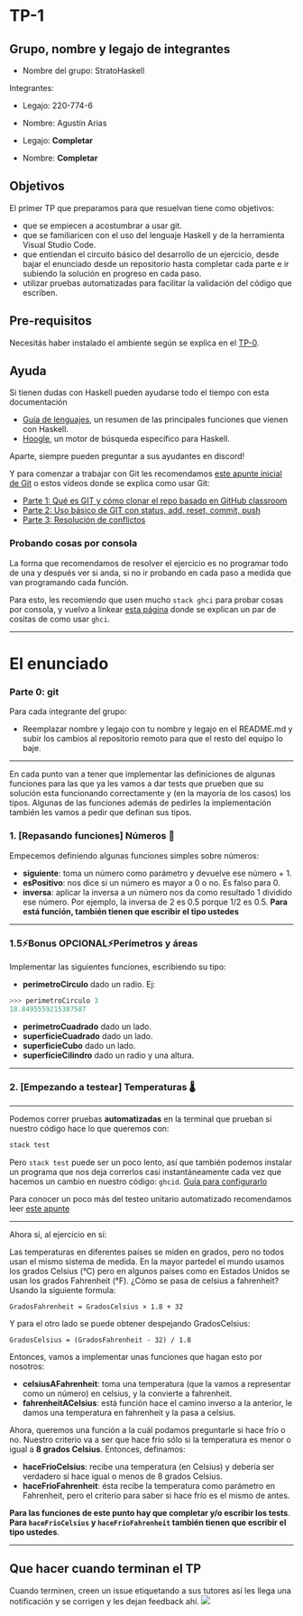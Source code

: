 # TP-1

## Grupo, nombre y legajo de integrantes

- Nombre del grupo: StratoHaskell

Integrantes:
- Legajo: 220-774-6
- Nombre: Agustín Arias

- Legajo: **Completar** 
- Nombre: **Completar**


## Objetivos

El primer TP que preparamos para que resuelvan tiene como objetivos:

- que se empiecen a acostumbrar a usar git.
- que se familiaricen con el uso del lenguaje Haskell y de la herramienta Visual Studio Code.
- que entiendan el circuito básico del desarrollo de un ejercicio, desde bajar el enunciado desde un repositorio hasta completar cada parte e ir subiendo la solución en progreso en cada paso.
- utilizar pruebas automatizadas para facilitar la validación del código que escriben.

## Pre-requisitos

Necesitás haber instalado el ambiente según se explica en el [TP-0](https://classroom.github.com/a/u4aiGg9H).

## Ayuda

Si tienen dudas con Haskell pueden ayudarse todo el tiempo con esta documentación

- [Guía de lenguajes](https://docs.google.com/document/d/1oJ-tyQJoBtJh0kFcsV9wSUpgpopjGtoyhJdPUdjFIJQ/edit?usp=sharing), un resumen de las principales funciones que vienen con Haskell.
- [Hoogle](https://www.haskell.org/hoogle/), un motor de búsqueda específico para Haskell.

Aparte, siempre pueden preguntar a sus ayudantes en discord!

Y para comenzar a trabajar con Git les recomendamos [este apunte inicial de Git](https://docs.google.com/document/d/1ozqfYCwt-37stynmgAd5wJlNOFKWYQeIZoeqXpAEs0I/edit) o estos videos donde se explica como usar Git:
- [Parte 1: Qué es GIT y cómo clonar el repo basado en GitHub classroom](https://www.youtube.com/watch?v=rRKe7l-ZNvM)
- [Parte 2: Uso básico de GIT con status, add, reset, commit, push](https://www.youtube.com/watch?v=OgasfM5qJJE)
- [Parte 3: Resolución de conflictos](https://www.youtube.com/watch?v=sKcN7cWFniw)

### Probando cosas por consola

La forma que recomendamos de resolver el ejercicio es no programar todo de una y después ver si anda, si no ir probando en cada paso a medida que van programando cada función.

Para esto, les recomiendo que usen mucho `stack ghci` para probar cosas por consola, y vuelvo a linkear [esta página](https://github.com/pdep-utn/enunciados-miercoles-noche/blob/master/pages/haskell/trabajo.md#comandos-%C3%BAtiles) donde se explican un par de cositas de como usar `ghci`.

-------------------------------

# El enunciado

### Parte 0: git

Para cada integrante del grupo:
- Reemplazar nombre y legajo con tu nombre y legajo en el  README.md y subir los cambios al repositorio remoto para que el resto del equipo lo baje.

-----------------------------------

En cada punto van a tener que implementar las definiciones de algunas funciones para las que ya les vamos a dar tests que prueben que su solución esta funcionando correctamente y (en la mayoría de los casos) los tipos. Algunas de las funciones además de pedirles la implementación también les vamos a pedir que definan sus tipos.

### 1. [Repasando funciones] Números 🔢

Empecemos definiendo algunas funciones simples sobre números:

- **siguiente**: toma un número como parámetro y devuelve ese número + 1.
- **esPositivo**: nos dice si un número es mayor a 0 o no. Es falso para 0.
- **inversa**: aplicar la inversa a un número nos da como resultado 1 dividido ese número. Por ejemplo, la inversa de 2 es 0.5 porque 1/2 es 0.5. **Para está función, también tienen que escribir el tipo ustedes**

---

### 1.5⚡**Bonus OPCIONAL**⚡Perímetros y áreas

Implementar las siguientes funciones, escribiendo su tipo:
- **perimetroCirculo** dado un radio. Ej:
```haskell
>>> perimetroCirculo 3
18.8495559215387587
```
- **perimetroCuadrado** dado un lado.
- **superficieCuadrado** dado un lado.
- **superficieCubo** dado un lado.
- **superficieCilindro** dado un radio y una altura.

----

### 2. [Empezando a testear] Temperaturas 🌡️

-----------------
Podemos correr pruebas **automatizadas** en la terminal que prueban si nuestro código hace lo que queremos con:

```bash
stack test
```

Pero `stack test` puede ser un poco lento, así que también podemos instalar un programa que nos deja correrlos casi instantáneamente cada vez que hacemos un cambio en nuestro código: `ghcid`. [Guía para configurarlo](https://github.com/pdepviernestm/2021-clases/blob/main/clase-02/correrTestsMasRapidoConGhcid.md#okay-c%C3%B3mo-lo-uso)

Para conocer un poco más del testeo unitario automatizado recomendamos leer [este apunte](https://docs.google.com/document/d/17EPSZSw7oY_Rv2VjEX2kMZDFklMOcDVVxyve9HSG0mE/edit#)

-----------------

Ahora sí, al ejercicio en sí:

Las temperaturas en diferentes países se miden en grados, pero no todos usan el mismo sistema de medida. En la mayor partedel el mundo usamos los grados Celsius (°C) pero en algunos países como en Estados Unidos se usan los grados Fahrenheit (°F).
¿Cómo se pasa de celsius a fahrenheit? Usando la siguiente formula:

```
GradosFahrenheit = GradosCelsius × 1.8 + 32
```

Y para el otro lado se puede obtener despejando GradosCelsius:

```
GradosCelsius = (GradosFahrenheit - 32) / 1.8
```

Entonces, vamos a implementar unas funciones que hagan esto por nosotros:

- **celsiusAFahrenheit**: toma una temperatura (que la vamos a representar como un número) en celsius, y la convierte a fahrenheit. 
- **fahrenheitACelsius**: está función hace el camino inverso a la anterior, le damos una temperatura en fahrenheit y la pasa a celsius.

Ahora, queremos una función a la cuál podamos preguntarle si hace frío o no. Nuestro criterio va a ser que hace frío sólo si la temperatura es menor o igual a **8 grados Celsius**. Entonces, definamos:

- **haceFrioCelsius**: recibe una temperatura (en Celsius) y debería ser verdadero si hace igual o menos de 8 grados Celsius.
- **haceFrioFahrenheit**: ésta recibe la temperatura como parámetro en Fahrenheit, pero el criterio para saber si hace frío es el mismo de antes.

**Para las funciones de este punto hay que completar y/o escribir los tests**.
**Para `haceFrioCelsius` y `haceFrioFahrenheit` también tienen que escribir el tipo ustedes**.

---

## Que hacer cuando terminan el TP

Cuando terminen, creen un issue etiquetando a sus tutores así les llega una notificación y se corrigen y les dejan feedback ahí.
![](https://i.imgur.com/ypeXpBw.gif)
